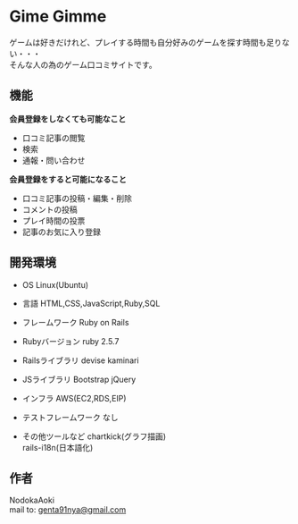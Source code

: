 # Gime Gimme

ゲームは好きだけれど、プレイする時間も自分好みのゲームを探す時間も足りない・・・  
そんな人の為のゲーム口コミサイトです。

## 機能
**会員登録をしなくても可能なこと**
- 口コミ記事の閲覧
- 検索
- 通報・問い合わせ

**会員登録をすると可能になること**
- 口コミ記事の投稿・編集・削除
- コメントの投稿
- プレイ時間の投票
- 記事のお気に入り登録

## 開発環境
- OS
Linux(Ubuntu)

- 言語
HTML,CSS,JavaScript,Ruby,SQL

- フレームワーク
Ruby on Rails

- Rubyバージョン
ruby 2.5.7

- Railsライブラリ
devise
kaminari

- JSライブラリ
Bootstrap
jQuery

- インフラ
AWS(EC2,RDS,EIP)

- テストフレームワーク
なし

- その他ツールなど
chartkick(グラフ描画)  
rails-i18n(日本語化)

## 作者
NodokaAoki  
mail to: genta91nya@gmail.com
